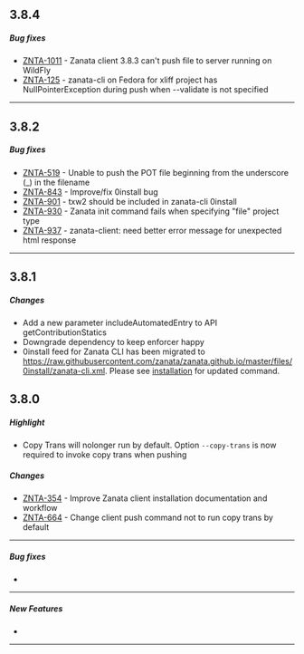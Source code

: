 ## 3.8.4

##### Bug fixes
 * [ZNTA-1011](https://zanata.atlassian.net/browse/ZNTA-1011) - Zanata client 3.8.3 can't push file to server running on WildFly
 * [ZNTA-125](https://zanata.atlassian.net/browse/ZNTA-125) - zanata-cli on Fedora for xliff project has NullPointerException during push when --validate is not specified

-----------------------

## 3.8.2

##### Bug fixes
 * [ZNTA-519](https://zanata.atlassian.net/browse/ZNTA-519) - Unable to push the POT file beginning from the underscore (_) in the filename
 * [ZNTA-843](https://zanata.atlassian.net/browse/ZNTA-843) - Improve/fix 0install bug
 * [ZNTA-901](https://zanata.atlassian.net/browse/ZNTA-901) - txw2 should be included in zanata-cli 0install
 * [ZNTA-930](https://zanata.atlassian.net/browse/ZNTA-930) - Zanata init command fails when specifying &quot;file&quot; project type
 * [ZNTA-937](https://zanata.atlassian.net/browse/ZNTA-937) - zanata-client: need better error message for unexpected html response

-----------------------

## 3.8.1

##### Changes
* Add a new parameter includeAutomatedEntry to API getContributionStatics 
* Downgrade dependency to keep enforcer happy
* 0install feed for Zanata CLI has been migrated to https://raw.githubusercontent.com/zanata/zanata.github.io/master/files/0install/zanata-cli.xml. Please see [installation](/#installation) for updated command.

## 3.8.0

##### Highlight
* Copy Trans will nolonger run by default. Option `--copy-trans` is now required to invoke copy trans when pushing

##### Changes
* [ZNTA-354](https://zanata.atlassian.net/browse/ZNTA-354) - Improve Zanata client installation documentation and workflow
* [ZNTA-664](https://zanata.atlassian.net/browse/ZNTA-664) - Change client push command not to run copy trans by default

-----------------------

##### Bug fixes
*

-----------------------

##### New Features
*

-----------------------

